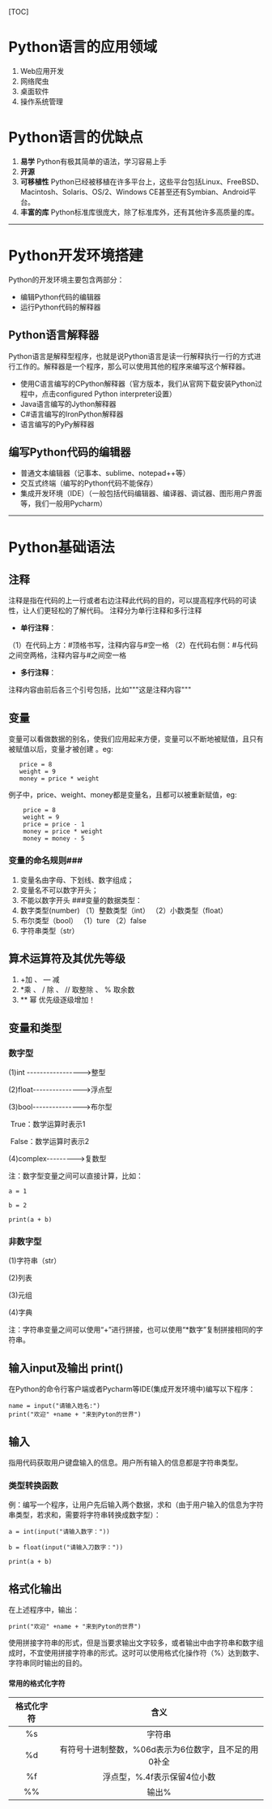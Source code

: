 [TOC]

# Python语言的应用领域 #
1. Web应用开发
2. 网络爬虫
3. 桌面软件
4. 操作系统管理
# Python语言的优缺点 #
1. **易学**
Python有极其简单的语法，学习容易上手
2. **开源**
3. **可移植性**
Python已经被移植在许多平台上，这些平台包括Linux、FreeBSD、Macintosh、Solaris、OS/2、Windows CE甚至还有Symbian、Android平台。
4. **丰富的库**
 Python标准库很庞大，除了标准库外，还有其他许多高质量的库。

----------

# Python开发环境搭建 #
Python的开发环境主要包含两部分：
- 编辑Python代码的编辑器
- 运行Python代码的解释器
## Python语言解释器 ##
​	Python语言是解释型程序，也就是说Python语言是读一行解释执行一行的方式进行工作的。解释器是一个程序，那么可以使用其他的程序来编写这个解释器。
- 使用C语言编写的CPython解释器（官方版本，我们从官网下载安装Python过程中，点击configured Python interpreter设置）
- Java语言编写的Jython解释器
- C#语言编写的IronPython解释器
- 语言编写的PyPy解释器
## 编写Python代码的编辑器 ##
- 普通文本编辑器（记事本、sublime、notepad++等）
- 交互式终端（编写的Python代码不能保存）
- 集成开发环境（IDE）（一般包括代码编辑器、编译器、调试器、图形用户界面等，我们一般用Pycharm）

----------

# Python基础语法 #

## 注释 ##
注释是指在代码的上一行或者右边注释此代码的目的，可以提高程序代码的可读性，让人们更轻松的了解代码。
注释分为单行注释和多行注释
- **单行注释**：

（1）在代码上方：#顶格书写，注释内容与#空一格
（2）在代码右侧：#与代码之间空两格，注释内容与#之间空一格
- **多行注释**：

注释内容由前后各三个引号包括，比如"""这是注释内容"""
## 变量 ##
变量可以看做数据的别名，使我们应用起来方便，变量可以不断地被赋值，且只有被赋值以后，变量才被创建 。eg:

```
   price = 8
   weight = 9
   money = price * weight
```


例子中，price、weight、money都是变量名，且都可以被重新赋值，eg:
    

```
    price = 8
    weight = 9
    price = price - 1
    money = price * weight
    money = money - 5
```



### 变量的命名规则###


1. 变量名由字母、下划线、数字组成；
2. 变量名不可以数字开头；
3. 不能以数字开头
###变量的数据类型：
1. 数字类型(number)
（1）整数类型（int）
（2）小数类型（float）
2. 布尔类型（bool）
（1）ture
（2）false
3. 字符串类型（str）
## 算术运算符及其优先等级 ##
1. +加 、  — 减 
2. *乘 、  / 除 、  // 取整除 、  % 取余数
3.  ** 幂
    优先级逐级增加！

## 变量和类型

### 数字型

(1)int ----------------->整型

(2)float--------------->浮点型

(3)bool--------------->布尔型

​	True：数学运算时表示1

​	False：数学运算时表示2

(4)complex--------->复数型

注：数字型变量之间可以直接计算，比如：

```
a = 1

b = 2

print(a + b)
```



### 非数字型

(1)字符串（str）

(2)列表

(3)元组

(4)字典

注：字符串变量之间可以使用“+”进行拼接，也可以使用“*数字”复制拼接相同的字符串。

## 输入input及输出 print()

​    在Python的命令行客户端或者Pycharm等IDE(集成开发环境中)编写以下程序：

```
name = input("请输入姓名:")
print("欢迎" +name + "来到Pyton的世界")
```

## 输入

​    指用代码获取用户键盘输入的信息。用户所有输入的信息都是字符串类型。

### 类型转换函数

例：编写一个程序，让用户先后输入两个数据，求和（由于用户输入的信息为字符串类型，若求和，需要将字符串转换成数字型）：

```
a = int(input("请输入数字："))

b = float(input("请输入刀数字："))

print(a + b)
```



## 格式化输出

在上述程序中，输出：

```
print("欢迎" +name + "来到Pyton的世界")
```

​    使用拼接字符串的形式，但是当要求输出文字较多，或者输出中由字符串和数字组成时，不宜使用拼接字符串的形式。这时可以使用格式化操作符（%）达到数字、字符串同时输出的目的。

#### 常用的格式化字符

| 格式化字符 |                         含义                         |
| :--------: | :--------------------------------------------------: |
|     %s     |                        字符串                        |
|     %d     | 有符号十进制整数，%06d表示为6位数字，且不足的用0补全 |
|     %f     |             浮点型，%.4f表示保留4位小数              |
|     %%     |                        输出%                         |

